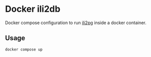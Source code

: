 # Docker ili2db

Docker compose configuration to run [ili2pg](https://www.interlis.ch/en/downloads/ili2db) inside a docker container.

## Usage

```bash
docker compose up 
```